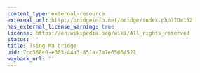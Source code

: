 ```yaml
---
content_type: external-resource
external_url: http://bridgeinfo.net/bridge/index.php?ID=152
has_external_license_warning: true
license: https://en.wikipedia.org/wiki/All_rights_reserved
status: ''
title: Tsing Ma bridge
uid: 7cc568c0-e303-44a3-851a-7a7e65664521
wayback_url: ''
---
```

